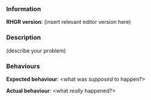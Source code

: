 ### Information
**RHGR version**: (insert relevant editor version here)

### Description
(describe your problem)

### Behaviours
**Expected behaviour**: <what was *supposed* to happen?>

**Actual behaviour**: <what *really* happened?>